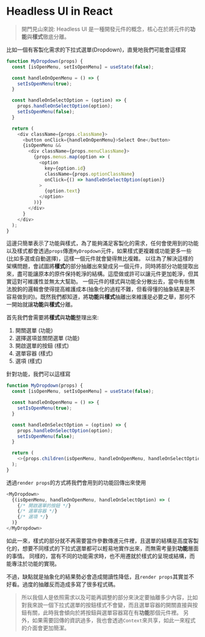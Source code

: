 # Headless UI in React

> 開門見山來說:
> Headless UI 是一種開發元件的概念，核心在於將元件的**功能**與**樣式**徹底分離。

比如一個有客製化需求的下拉式選單(Dropdown)，直覺地我們可能會這樣寫
```js
function MyDropdown(props) {
  const [isOpenMenu, setIsOpenMenu] = useState(false);

  const handleOnOpenMenu = () => {
    setIsOpenMenu(true);
  }

  const handleOnSelectOption = (option) => {
    props.handleOnSelectOption(option);
    setIsOpenMenu(false);
  }

  return (
    <div className={props.className}>
      <button onClick={handleOnOpenMenu}>Select One</button>
      {isOpenMenu &&
        <div className={props.menuClassName}>
          {props.menus.map(option => (
            <option
              key={option.id}
              className={props.optionClassName}
              onClick={() => handleOnSelectOption(option)}
            >
              {option.text}
            </option>
          ))}
        </div>
      }
    </div>
  );
}
```
這邊只簡單表示了功能與樣式，為了能夠滿足客製化的需求，任何會使用到的功能以及樣式都會透過`props`傳進`MyDropdown`元件，如果樣式更複雜或功能更多一些(比如多選或自動選擇)，這樣一個元件就會變得無比複雜。
以往為了解決這樣的架構問題，會試圖將**樣式**的部分抽離出來變成另一個元件，同時將部分功能提取出來，盡可能讓原本的原件保持乾淨的結構。這麼做或許可以讓元件更加乾淨，但其實這對可維護性並無太大幫助。
一個元件的樣式與功能全分散出去，當中有些無法脫鉤的邏輯會使得提高維護成本(抽象化的過程不難，但看得懂的抽象結果是不容易做到的)。既然我們都知道，將**功能**與**樣式**抽離出來維護是必要之舉，那何不一開始就讓**功能**與**樣式**分離。

首先我們會需要將**樣式**與**功能**整理出來:
1. 開關選單 (功能)
3. 選擇選項並關閉選單 (功能)
4. 開啟選單的按鈕 (樣式)
5. 選單容器 (樣式)
6. 選項 (樣式)

針對功能，我們可以這樣寫
```js
function MyDropdown(props) {
  const [isOpenMenu, setIsOpenMenu] = useState(false);

  const handleOnOpenMenu = () => {
    setIsOpenMenu(true);
  }

  const handleOnSelectOption = (option) => {
    props.handleOnSelectOption(option);
    setIsOpenMenu(false);
  }

  return (
    <>{props.children(isOpenMenu, handleOnOpenMenu, handleOnSelectOption)}</>
  );
}
```
透過`render props`的方式將我們會用到的功能回傳出來使用
```js
<MyDropdown>
  {(isOpenMenu, handleOnOpenMenu, handleOnSelectOption) => (
    {/* 開啟選單的按鈕 */}
    {/* 選單容器 */}
    {/* 選項 */}
  )}
</MyDropdown>
```
如此一來，樣式的部分就不再需要當作參數傳進元件裡，且選單的結構是高度客製化的，想要不同樣式的下拉式選單都可以輕易地實作出來，而無需考量到**功能**層面的事情。
同樣的，當有不同的功能需求時，也不用遷就於樣式的呈現或結構，而能專注於功能的實現。

不過，缺點就是抽象化的結果勢必會造成閱讀性降低，且`render props`其實並不好看。過度的抽離反而造成多寫了很多程式碼。
> 所以我個人是依照需求以及可能再調整的部分來決定要抽離多少內容，比如對我來說一個下拉式選單的按鈕樣式不會變，而且選單容器的開關直接與按鈕有關，此時我會傾向於將按鈕與選單容器寫在有**功能**那個元件裡。
> 另外，如果需要回傳的資訊過多，我也會透過`Context`來共享，如此一來程式的介面會更加簡潔。
